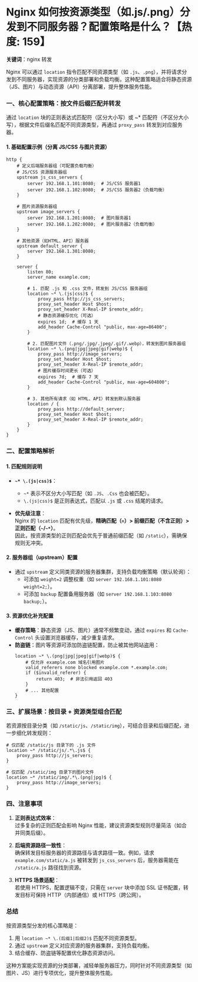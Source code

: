 # Nginx 如何按资源类型（如.js/.png）分发到不同服务器？配置策略是什么？【热度: 159】

**关键词**：nginx 转发

Nginx 可以通过 `location` 指令匹配不同资源类型（如 `.js`、`.png`），并将请求分发到不同服务器，实现资源的分类部署和负载均衡。这种配置策略适合将静态资源（JS、图片）与动态资源（API）分离部署，提升整体服务性能。

### 一、核心配置策略：按文件后缀匹配并转发

通过 `location` 块的正则表达式匹配符（区分大小写）或 ~\* 匹配符（不区分大小写），根据文件后缀名匹配不同资源类型，再通过 `proxy_pass` 转发到对应服务器。

#### 1. 基础配置示例（分离 JS/CSS 与图片资源）

```nginx
http {
    # 定义后端服务器组（可配置负载均衡）
    # JS/CSS 资源服务器组
    upstream js_css_servers {
        server 192.168.1.101:8080;  # JS/CSS 服务器1
        server 192.168.1.102:8080;  # JS/CSS 服务器2（负载均衡）
    }

    # 图片资源服务器组
    upstream image_servers {
        server 192.168.1.201:8080;  # 图片服务器1
        server 192.168.1.202:8080;  # 图片服务器2（负载均衡）
    }

    # 其他资源（如HTML、API）服务器
    upstream default_server {
        server 192.168.1.301:8080;
    }

    server {
        listen 80;
        server_name example.com;

        # 1. 匹配 .js 和 .css 文件，转发到 JS/CSS 服务器组
        location ~* \.(js|css)$ {
            proxy_pass http://js_css_servers;
            proxy_set_header Host $host;
            proxy_set_header X-Real-IP $remote_addr;
            # 静态资源缓存优化（可选）
            expires 1d;  # 缓存 1 天
            add_header Cache-Control "public, max-age=86400";
        }

        # 2. 匹配图片文件（.png/.jpg/.jpeg/.gif/.webp），转发到图片服务器组
        location ~* \.(png|jpg|jpeg|gif|webp)$ {
            proxy_pass http://image_servers;
            proxy_set_header Host $host;
            proxy_set_header X-Real-IP $remote_addr;
            # 图片缓存时间更长（可选）
            expires 7d;  # 缓存 7 天
            add_header Cache-Control "public, max-age=604800";
        }

        # 3. 其他所有请求（如 HTML、API）转发到默认服务器
        location / {
            proxy_pass http://default_server;
            proxy_set_header Host $host;
            proxy_set_header X-Real-IP $remote_addr;
        }
    }
}
```

### 二、配置策略解析

#### 1. 匹配规则说明

- **`~* \.(js|css)$`**：

  - `~*` 表示不区分大小写匹配（如 `.JS`、`.Css` 也会被匹配）。
  - `\.(js|css)$` 是正则表达式，匹配以 `.js` 或 `.css` 结尾的请求。

- **优先级注意**：  
  Nginx 的 `location` 匹配有优先级，**精确匹配（`=`）> 前缀匹配（不含正则）> 正则匹配（`~`/`~*`）**。  
  因此，按资源类型的正则匹配会优先于普通前缀匹配（如 `/static`），需确保规则无冲突。

#### 2. 服务器组（upstream）配置

- 通过 `upstream` 定义同类资源的服务器集群，支持负载均衡策略（默认轮询）：
  - 可添加 `weight=2` 调整权重（如 `server 192.168.1.101:8080 weight=2;`）。
  - 可添加 `backup` 配置备用服务器（如 `server 192.168.1.103:8080 backup;`）。

#### 3. 资源优化补充配置

- **缓存策略**：静态资源（JS、图片）通常不频繁变动，通过 `expires` 和 `Cache-Control` 头设置浏览器缓存，减少重复请求。
- **防盗链**：图片等资源可添加防盗链配置，防止被其他网站盗用：
  ```nginx
  location ~* \.(png|jpg|jpeg|gif|webp)$ {
      # 仅允许 example.com 域名引用图片
      valid_referers none blocked example.com *.example.com;
      if ($invalid_referer) {
          return 403;  # 非法引用返回 403
      }
      # ... 其他配置
  }
  ```

### 三、扩展场景：按目录 + 资源类型组合匹配

若资源按目录分类（如 `/static/js`、`/static/img`），可结合目录和后缀匹配，进一步细化转发规则：

```nginx
# 仅匹配 /static/js 目录下的 .js 文件
location ~* /static/js/.*\.js$ {
    proxy_pass http://js_servers;
}

# 仅匹配 /static/img 目录下的图片文件
location ~* /static/img/.*\.(png|jpg)$ {
    proxy_pass http://image_servers;
}
```

### 四、注意事项

1. **正则表达式效率**：  
   过多复杂的正则匹配会影响 Nginx 性能，建议资源类型规则尽量简洁（如合并同类后缀）。

2. **后端资源路径一致性**：  
   确保转发目标服务器的资源路径与请求路径一致。例如，请求 `example.com/static/a.js` 被转发到 `js_css_servers` 后，服务器需能在 `/static/a.js` 路径找到资源。

3. **HTTPS 场景适配**：  
   若使用 HTTPS，配置逻辑不变，只需在 `server` 块中添加 SSL 证书配置，转发目标可保持 HTTP（内部通信）或 HTTPS（跨公网）。

### 总结

按资源类型分发的核心策略是：

1. 用 `location ~* \.(后缀1|后缀2)$` 匹配不同资源类型。
2. 通过 `upstream` 定义对应资源的服务器集群，支持负载均衡。
3. 结合缓存、防盗链等配置优化静态资源访问。

这种方案能实现资源的分类部署，减轻单服务器压力，同时针对不同资源类型（如图片、JS）进行专项优化，提升整体服务性能。